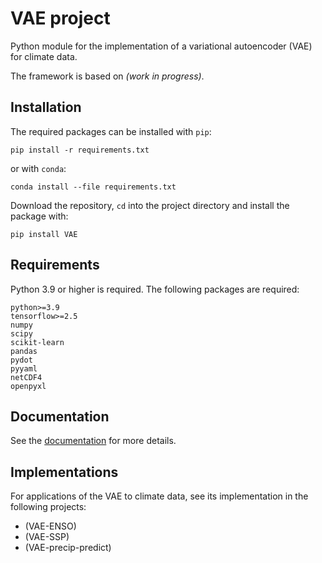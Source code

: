 # VAE project

Python module for the implementation of a variational autoencoder (VAE) for climate data.

The framework is based on _(work in progress)_.

## Installation

The required packages can be installed with `pip`:

``` shell
pip install -r requirements.txt
```

or with `conda`:

``` shell
conda install --file requirements.txt
```

Download the repository, `cd` into the project directory and install the package with:

```shell
pip install VAE
```

## Requirements

Python 3.9 or higher is required. The following packages are required:

```
python>=3.9
tensorflow>=2.5
numpy
scipy
scikit-learn
pandas
pydot
pyyaml
netCDF4
openpyxl
```

## Documentation

See the [documentation](https://andr-groth.github.io/VAE-project/) for more details.


## Implementations

For applications of the VAE to climate data, see its implementation in the following projects:

- (VAE-ENSO)
- (VAE-SSP)
- (VAE-precip-predict)